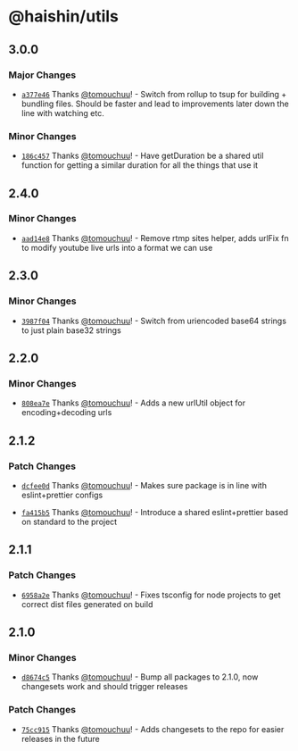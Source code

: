 # @haishin/utils

## 3.0.0

### Major Changes

- [`a377e46`](https://github.com/tomouchuu/haishin/commit/a377e466d77b50d26fbf0cee3818842e5f4ce457) Thanks [@tomouchuu](https://github.com/tomouchuu)! - Switch from rollup to tsup for building + bundling files. Should be faster and lead to improvements later down the line with watching etc.

### Minor Changes

- [`186c457`](https://github.com/tomouchuu/haishin/commit/186c457b54815759039c5cf151b00cc7d6b8ab97) Thanks [@tomouchuu](https://github.com/tomouchuu)! - Have getDuration be a shared util function for getting a similar duration for all the things that use it

## 2.4.0

### Minor Changes

- [`aad14e8`](https://github.com/tomouchuu/haishin/commit/aad14e8e726c26de5c237c3911e61104c730132d) Thanks [@tomouchuu](https://github.com/tomouchuu)! - Remove rtmp sites helper, adds urlFix fn to modify youtube live urls into a format we can use

## 2.3.0

### Minor Changes

- [`3987f04`](https://github.com/tomouchuu/haishin/commit/3987f04762ef9377d8f23d9e29fc6da5901b4a86) Thanks [@tomouchuu](https://github.com/tomouchuu)! - Switch from uriencoded base64 strings to just plain base32 strings

## 2.2.0

### Minor Changes

- [`808ea7e`](https://github.com/tomouchuu/haishin/commit/808ea7efea13c3eb2af4c18a431364041649a566) Thanks [@tomouchuu](https://github.com/tomouchuu)! - Adds a new urlUtil object for encoding+decoding urls

## 2.1.2

### Patch Changes

- [`dcfee0d`](https://github.com/tomouchuu/haishin/commit/dcfee0da98b53cfab379a845ca6f1946d7807283) Thanks [@tomouchuu](https://github.com/tomouchuu)! - Makes sure package is in line with eslint+prettier configs

- [`fa415b5`](https://github.com/tomouchuu/haishin/commit/fa415b5a246a8b9ac9b3d86fcb2f27f6db5dd7fb) Thanks [@tomouchuu](https://github.com/tomouchuu)! - Introduce a shared eslint+prettier based on standard to the project

## 2.1.1

### Patch Changes

- [`6958a2e`](https://github.com/tomouchuu/haishin/commit/6958a2e9488b6d7ff13c228652571cbbfeecbba7) Thanks [@tomouchuu](https://github.com/tomouchuu)! - Fixes tsconfig for node projects to get correct dist files generated on build

## 2.1.0

### Minor Changes

- [`d8674c5`](https://github.com/tomouchuu/haishin/commit/d8674c5324615802fe8db8bd87272433e13d488b) Thanks [@tomouchuu](https://github.com/tomouchuu)! - Bump all packages to 2.1.0, now changesets work and should trigger releases

### Patch Changes

- [`75cc915`](https://github.com/tomouchuu/haishin/commit/75cc9157c32e348055223c831004db903bba5a6f) Thanks [@tomouchuu](https://github.com/tomouchuu)! - Adds changesets to the repo for easier releases in the future
